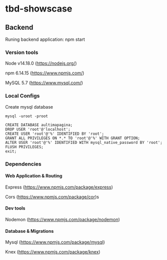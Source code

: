 # tbd-showscase

## Backend

Runing backend application: npm start

### Version tools

Node v14.18.0 (https://nodejs.org/)

npm 6.14.15 (https://www.npmjs.com/)

MySQL 5.7 (https://www.mysql.com/)

### Local Configs
Create mysql database

```
mysql -uroot -proot
```
```mysql
CREATE DATABASE aultimapagina;
DROP USER 'root'@'localhost';
CREATE USER 'root'@'%' IDENTIFIED BY 'root';
GRANT ALL PRIVILEGES ON *.* TO 'root'@'%' WITH GRANT OPTION;
ALTER USER 'root'@'%' IDENTIFIED WITH mysql_native_password BY 'root';
FLUSH PRIVILEGES;
exit;
```
### Dependencies

#### Web Application & Routing
Express (https://www.npmjs.com/package/express)

Cors (https://www.npmjs.com/package/cor)s

#### Dev tools
Nodemon (https://www.npmjs.com/package/nodemon)

#### Database & Migrations
Mysql (https://www.npmjs.com/package/mysql)

Knex (https://www.npmjs.com/package/knex)
